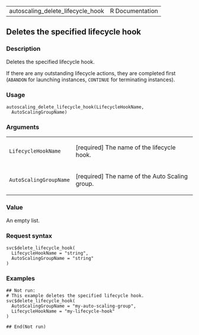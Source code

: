 <table style="width: 100%;">
<tbody>
<tr class="odd">
<td>autoscaling_delete_lifecycle_hook</td>
<td style="text-align: right;">R Documentation</td>
</tr>
</tbody>
</table>

## Deletes the specified lifecycle hook

### Description

Deletes the specified lifecycle hook.

If there are any outstanding lifecycle actions, they are completed first
(`ABANDON` for launching instances, `CONTINUE` for terminating
instances).

### Usage

    autoscaling_delete_lifecycle_hook(LifecycleHookName,
      AutoScalingGroupName)

### Arguments

<table>
<colgroup>
<col style="width: 35%" />
<col style="width: 65%" />
</colgroup>
<tbody>
<tr class="odd">
<td><code
id="autoscaling_delete_lifecycle_hook_:_LifecycleHookName">LifecycleHookName</code></td>
<td><p>[required] The name of the lifecycle hook.</p></td>
</tr>
<tr class="even">
<td><code
id="autoscaling_delete_lifecycle_hook_:_AutoScalingGroupName">AutoScalingGroupName</code></td>
<td><p>[required] The name of the Auto Scaling group.</p></td>
</tr>
</tbody>
</table>

### Value

An empty list.

### Request syntax

    svc$delete_lifecycle_hook(
      LifecycleHookName = "string",
      AutoScalingGroupName = "string"
    )

### Examples

    ## Not run: 
    # This example deletes the specified lifecycle hook.
    svc$delete_lifecycle_hook(
      AutoScalingGroupName = "my-auto-scaling-group",
      LifecycleHookName = "my-lifecycle-hook"
    )

    ## End(Not run)

